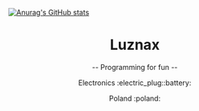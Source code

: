 
[![Anurag's GitHub stats](https://github-readme-stats.vercel.app/api?username=luznax)](https://github.com/anuraghazra/github-readme-stats)

<h1 align="center">Luznax</h1>
<div align="center">
  <p align="center">-- Programming for fun -- </p>
<p>Electronics :electric_plug::battery:<br /></p>
Poland :poland:
</div>

